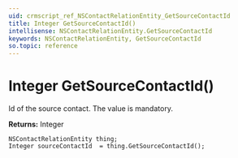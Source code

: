 ```yaml
---
uid: crmscript_ref_NSContactRelationEntity_GetSourceContactId
title: Integer GetSourceContactId()
intellisense: NSContactRelationEntity.GetSourceContactId
keywords: NSContactRelationEntity, GetSourceContactId
so.topic: reference
---
```


# Integer GetSourceContactId()

Id of the source contact. The value is mandatory.

**Returns:** Integer

```crmscript
NSContactRelationEntity thing;
Integer sourceContactId  = thing.GetSourceContactId();
```

